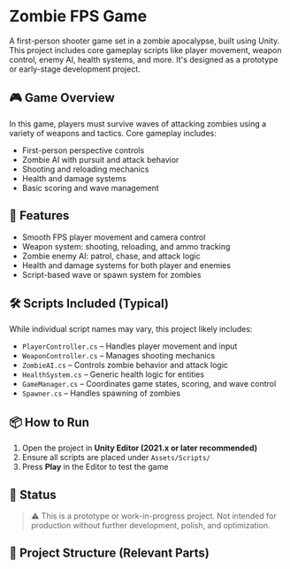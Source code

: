 # Zombie FPS Game

A first-person shooter game set in a zombie apocalypse, built using Unity. This project includes core gameplay scripts like player movement, weapon control, enemy AI, health systems, and more. It's designed as a prototype or early-stage development project.

## 🎮 Game Overview

In this game, players must survive waves of attacking zombies using a variety of weapons and tactics. Core gameplay includes:

- First-person perspective controls
- Zombie AI with pursuit and attack behavior
- Shooting and reloading mechanics
- Health and damage systems
- Basic scoring and wave management

## 🧠 Features

- Smooth FPS player movement and camera control
- Weapon system: shooting, reloading, and ammo tracking
- Zombie enemy AI: patrol, chase, and attack logic
- Health and damage systems for both player and enemies
- Script-based wave or spawn system for zombies

## 🛠️ Scripts Included (Typical)

While individual script names may vary, this project likely includes:

- `PlayerController.cs` – Handles player movement and input
- `WeaponController.cs` – Manages shooting mechanics
- `ZombieAI.cs` – Controls zombie behavior and attack logic
- `HealthSystem.cs` – Generic health logic for entities
- `GameManager.cs` – Coordinates game states, scoring, and wave control
- `Spawner.cs` – Handles spawning of zombies

## 📦 How to Run

1. Open the project in **Unity Editor (2021.x or later recommended)**
2. Ensure all scripts are placed under `Assets/Scripts/`
3. Press **Play** in the Editor to test the game

## 🧪 Status

> ⚠️ This is a prototype or work-in-progress project. Not intended for production without further development, polish, and optimization.

## 📁 Project Structure (Relevant Parts)

